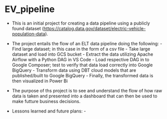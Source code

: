 # EV_pipeline

- This is an initial project for creating a data pipeline using a publicly found dataset (https://catalog.data.gov/dataset/electric-vehicle-population-data).

- The project entails the flow of an ELT data pipeline doing the following:
      - Find large dataset; in this case in the form of a csv file
      - Take large dataset and load into GCS bucket
      - Extract the data utilizing Apache Airflow with a Python DAG in VS Code
      - Load respective DAG in to Google Composer; test to verify that data load correctly into Google BigQuery
      - Transform data using DBT cloud models that are published/built to Google BigQuery
      - Finally, the transformed data is then visualized in Power Bi

- The purpose of ths project is to see and understand the flow of how raw data is taken and presented into a dashboard that can then be used to make futture business decisions.

- Lessons learned and future plans:
      - 
